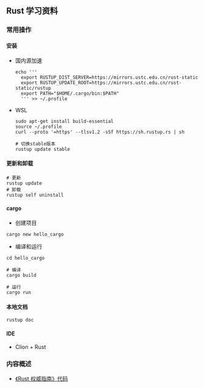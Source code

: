 ## Rust 学习资料

### 常用操作

#### 安装

- 国内源加速

  ```shell
  echo '''
    export RUSTUP_DIST_SERVER=https://mirrors.ustc.edu.cn/rust-static
    export RUSTUP_UPDATE_ROOT=https://mirrors.ustc.edu.cn/rust-static/rustup
    export PATH="$HOME/.cargo/bin:$PATH"
    ''' >> ~/.profile
  ```

- WSL

  ```shell
  sudo apt-get install build-essential
  source ~/.profile
  curl --proto '=https' --tlsv1.2 -sSf https://sh.rustup.rs | sh

  # 切换stable版本
  rustup update stable
  ```

#### 更新和卸载

```shell
# 更新
rustup update
# 卸载
rustup self uninstall
```

#### cargo

- 创建项目

```shell
cargo new hello_cargo
```

- 编译和运行

```shell
cd hello_cargo

# 编译
cargo build

# 运行
cargo run
```

#### 本地文档

```shell
rustup doc
```

#### IDE

- Clion + Rust

### 内容概述

- [《Rust 权威指南》代码](./TheRustProgrammingLanguage)
